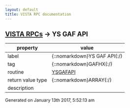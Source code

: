 ```yaml
---
layout: default
title: VISTA RPC documentation
---
```




## [VISTA RPCs](TableOfContent.md) &#8594; YS GAF API 

 property | value 
--- | --- 
 label | {::nomarkdown}YS GAF API{:/}
 tag | {::nomarkdown}GAFHX{:/}
 routine | [YSGAFAPI](http://code.osehra.org/dox/Routine_YSGAFAPI_source.html)
 return value type | {::nomarkdown}ARRAY{:/}
 description | 




 Generated on January 13th 2017, 5:52:13 am